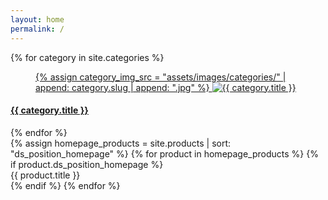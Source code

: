 ```yaml
---
layout: home
permalink: /
---
```

<section id="categories" class="container">
    <div class="row">
    {% for category in site.categories %}
    <div class="col-md-4">
        <a href="{{ category.url }}" class="category-link">
            <figure class="category-thumb">
                {% assign category_img_src = "assets/images/categories/" | append: category.slug | append: ".jpg" %}
                <img src="{{ site.baseurl }}{{ category_img_src }}" class="w-50" alt="{{ category.title }}">
            </figure>
            <div class="cat-box">
                <h4 class="category-name">{{ category.title }}</h4>
            </div><!--  /.cat-box -->
        </a>
    </div><!--  /.col-md-4 -->
    {% endfor %}
    </div>
</section>

<section id="products">
    <div class="row">
    {% assign homepage_products = site.products | sort: "ds_position_homepage" %}
    {% for product in homepage_products %}
    {% if product.ds_position_homepage %}
    <div class="col">
        <span>{{ product.title }}</span>
    </div>
    {% endif %}
    {% endfor %}
    </div>
</section>